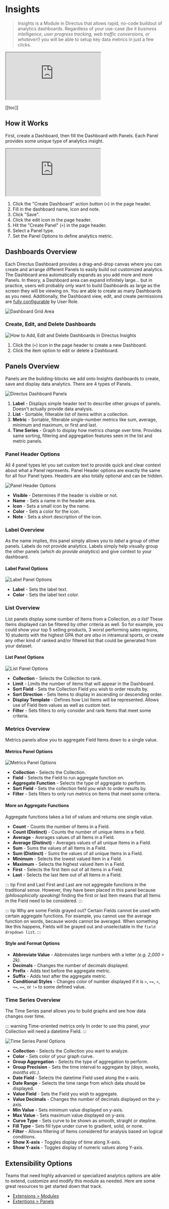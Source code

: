# Insights

> Insights is a Module in Directus that allows rapid, no-code buildout of analytics dashboards. Regardless of your
> use-case _(be it business intelligence, user progress tracking, web traffic conversions, or whatever!)_ you will be
> able to setup key data metrics in just a few clicks.

<iframe src="https://cdn.directus.io/docs/v9/app-guide/insights/insights-dashboards-220123A.mp4"></iframe>

[[toc]]

## How it Works

First, create a Dashboard, then fill the Dashboard with Panels. Each Panel provides some unique type of analytics
insight.

<iframe src="https://cdn.directus.io/docs/v9/app-guide/insights/create-dashboard-and-panel-220123A.mp4"></iframe>

1. Click the "Create Dashboard" action button (`+`) in the page header.
2. Fill in the dashboard name, icon and note.
3. Click "Save".
4. Click the edit icon in the page header.
5. Hit the "Create Panel" (`+`) in the page header.
6. Select a Panel type.
7. Set the Panel Options to define analytics metric.

## Dashboards Overview

Each Directus Dashboard provides a drag-and-drop canvas where you can create and arrange different Panels to easily
build out customized analytics. The Dashboard area automatically expands as you add more and more Panels. In theory, a
Dashboard area can expand infinitely large... but in practice, users will probably only want to build Dashboards as
large as the screen they will be viewing on. You are able to create as many Dashboards as you need. Additionally, the
Dashboard view, edit, and create permissions are
[fully configurable](/configuration/users-roles-permissions/#configuring-permissions) by User Role.

![Dashboard Grid Area](https://cdn.directus.io/docs/v9/app-guide/insights/dashboards-grid-area-220123A.webp)

### Create, Edit, and Delete Dashboards

![How to Add, Edit and Delete Dashboards in Directus Insights](https://cdn.directus.io/docs/v9/app-guide/insights/add-edit-delete-dashboards-220123A.webp)

1. Click the (`+`) icon in the page header to create a new Dashboard.
2. Click the item option to edit or delete a Dashboard.

## Panels Overview

Panels are the building-blocks we add onto Insights dashboards to create, save and display data analytics. There are 4
types of Panels.

![Directus Dashboard Panels](https://cdn.directus.io/docs/v9/app-guide/insights/insights-dashboard-store-220123A.webp)

1. **Label** - Displays simple header text to describe other groups of panels. Doesn't actually provide data analysis.
2. **List** - Sortable, filterable list of items within a collection.
3. **Metric** - Sortable, filterable single-number metrics like sum, average, minimum and maximum, or first and last.
4. **Time Series** - Graph to display how metrics change over time. Provides same sorting, filtering and aggregation
   features seen in the list and metric panels.

### Panel Header Options

All 4 panel types let you set custom text to provide quick and clear context about what a Panel represents. Panel Header
options are exactly the same for all four Panel types. Headers are also totally optional and can be hidden.

![Panel Header Options](https://cdn.directus.io/docs/v9/app-guide/insights/panels-header-options-220123A.webp)

- **Visible** - Determines if the header is visible or not.
- **Name** - Sets a name in the header area.
- **Icon** - Sets a small icon by the name.
- **Color** - Sets a color for the icon.
- **Note** - Sets a short description of the icon.

### Label Overview

As the name implies, this panel simply allows you to _label_ a group of other panels. Labels do not provide analytics.
Labels simply help visually group the other panels (_which do provide analytics_) and give context to your dashboard.

#### Label Panel Options

![Label Panel Options](https://cdn.directus.io/docs/v9/app-guide/insights/panels-label-options-220123A.webp)

- **Label** - Sets the label text.
- **Color** - Sets the label text color.

### List Overview

List panels display some number of Items from a Collection, _as a list!_ These Items displayed can be filtered by other
criteria as well. So for example, you could show your top 5 selling products, 3 worst performing sales regions, 10
students with the highest GPA _that are also_ in intramural sports, or create any other kind of ranked and/or filtered
list that could be generated from your dataset.

#### List Panel Options

![List Panel Options](https://cdn.directus.io/docs/v9/app-guide/insights/panels-list-options-220123A.webp)

- **Collection** - Selects the Collection to rank.
- **Limit** - Limits the number of items that will appear in the Dashboard.
- **Sort Field** - Sets the Collection Field you wish to order results by.
- **Sort Direction** - Sets Items to display in ascending or descending order.
- **Display Template** - Defines how List Items will be represented. Allows use of Field Item values as well as custom
  text.
- **Filter** - Sets filters to only consider and rank Items that meet some criteria.

### Metrics Overview

Metrics panels allow you to aggregate Field Items down to a single value.

#### Metrics Panel Options

![Metrics Panel Options](https://cdn.directus.io/docs/v9/app-guide/insights/panels-metrics-options-220123A.webp)

- **Collection** - Selects the Collection.
- **Field** - Selects the Field to run aggregate function on.
- **Aggregate Function** - Selects the type of aggregate to perform.
- **Sort Field** - Sets the collection field you wish to order results by.
- **Filter** - Sets filters to only run metrics on Items that meet some criteria.

#### More on Aggregate Functions

Aggregate functions takes a list of values and returns one single value.

- **Count** - Counts the number of Items in a Field.
- **Count (Distinct)** - Counts the number of unique items in a field.
- **Average** - Averages values of all Items in a Field.
- **Average (Distinct)** - Averages values of all unique Items in a Field.
- **Sum** - Sums the values of all Items in a Field.
- **Sum (Distinct)** - Sums the values of all unique Items in a Field.
- **Minimum** - Selects the lowest valued Item in a Field.
- **Maximum** - Selects the highest valued Item in a Field.
- **First** - Selects the first Item out of all Items in a Field.
- **Last** - Selects the last Item out of all Items in a Field.

::: tip First and Last First and Last are not aggregate functions in the traditional sense. However, they have been
placed in this panel because _(philosophically speaking)_ finding the first or last Item means that all Items in the
Field need to be considered. :::

::: tip Why are some Fields grayed out? Certain Fields cannot be used with certain aggregate functions. For example, you
cannot use the average function on words, because words cannot be averaged. When something like this happens, Fields
will be grayed out and unselectable in the `field dropdown list`. :::

#### Style and Format Options

- **Abbreviate Value** - Abbreviates large numbers with a letter _(e.g. 2,000 = 2k)_.
- **Decimals** - Changes the number of decimals displayed.
- **Prefix** - Adds text before the aggregate metric.
- **Suffix** - Adds text after the aggregate metric.
- **Conditional Styles** - Changes color of number displayed if it is `>`, `>=`, `<`, `<=`, `==`, or `!=` to some
  defined value.

### Time Series Overview

The Time Series panel allows you to build graphs and see how data changes over time.

::: warning Time-oriented metrics only In order to use this panel, your Collection will need a datetime Field. :::

![Time Series Panel Options](https://cdn.directus.io/docs/v9/app-guide/insights/panels-time-series-options-220123A.webp)

- **Collection** - Selects the Collection you want to analyze.
- **Color** - Sets color of your graph curve.
- **Group Aggregation** - Selects the type of aggregation to perform.
- **Group Precision** - Sets the time interval to aggregate by _(days, weeks, months etc.)_.
- **Date Field** - Selects the datetime Field used along the x-axis.
- **Date Range** - Selects the time range from which data should be displayed.
- **Value Field** - Sets the Field you wish to aggregate.
- **Value Decimals** - Changes the number of decimals displayed on the y-axis.
- **Min Value** - Sets minimum value displayed on y-axis.
- **Max Value** - Sets maximum value displayed on y-axis.
- **Curve Type** - Sets curve to be shown as smooth, straight or stepline.
- **Fill Type** - Sets fill type under curve to gradient, solid, or none.
- **Filter** - Allows filtering of Items considered for analysis based on logical conditions.
- **Show X-axis** - Toggles display of time along X-axis.
- **Show Y-axis** - Toggles display of numeric values along Y-axis.

## Extensibility Options

Teams that need highly advanced or specialized analytics options are able to extend, customize and modify this module as
needed. Here are some great resources to get started down that track.

- [Extensions > Modules](/extensions/modules)
- [Extentions > Panels](/extensions/panels)
